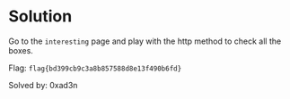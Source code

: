 # Solution

Go to the `interesting` page and play with the http method to check all the boxes.
 
Flag: `flag{bd399cb9c3a8b857588d8e13f490b6fd}`

Solved by: 0xad3n